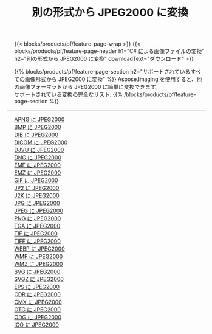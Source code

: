 ﻿---
title: 別の形式から JPEG2000 に変換 
weight: 3920
url: /ja/java/conversion/to/jpeg2000 
lang: ja
langdirlevel: 2
locales: zh-hans,ja,it,ru,de,es,fr,nl,id,lt,pl,pt,vi,tr,ko,zh-hant,ar,hi,th,sv,cs,uk,he
description: Aspose.Imaging を使用すると、別のフォーマットから JPEG2000 に簡単に変換できます
---

{{< blocks/products/pf/feature-page-wrap >}}
{{< blocks/products/pf/feature-page-header h1="C# による画像ファイルの変換" h2="別の形式から JPEG2000 に変換" downloadText="ダウンロード" >}}


{{% blocks/products/pf/feature-page-section  h2="サポートされているすべての画像形式から JPEG2000 に変換" %}}
Aspose.Imaging を使用すると、他の画像フォーマットから JPEG2000 に簡単に変換できます。
<br/>
サポートされている変換の完全なリスト:
{{% /blocks/products/pf/feature-page-section %}}
<div class="container-fluid productfamilypage bg-gray">
    <div class="convertypes bg-gray agp-content section">
        <div class="container">
		<hr style="margin-left:-20px;"/>
		<div class="row other-converters">
		    <div class='col-md-2 other-converter remove-lp remove-rp'><a href="/imaging/ja/java/conversion/apng-to-jpeg2000" >APNG に JPEG2000</a></div>
<div class='col-md-2 other-converter remove-lp remove-rp'><a href="/imaging/ja/java/conversion/bmp-to-jpeg2000" >BMP に JPEG2000</a></div>
<div class='col-md-2 other-converter remove-lp remove-rp'><a href="/imaging/ja/java/conversion/dib-to-jpeg2000" >DIB に JPEG2000</a></div>
<div class='col-md-2 other-converter remove-lp remove-rp'><a href="/imaging/ja/java/conversion/dicom-to-jpeg2000" >DICOM に JPEG2000</a></div>
<div class='col-md-2 other-converter remove-lp remove-rp'><a href="/imaging/ja/java/conversion/djvu-to-jpeg2000" >DJVU に JPEG2000</a></div>
<div class='col-md-2 other-converter remove-lp remove-rp'><a href="/imaging/ja/java/conversion/dng-to-jpeg2000" >DNG に JPEG2000</a></div>
<div class='col-md-2 other-converter remove-lp remove-rp'><a href="/imaging/ja/java/conversion/emf-to-jpeg2000" >EMF に JPEG2000</a></div>
<div class='col-md-2 other-converter remove-lp remove-rp'><a href="/imaging/ja/java/conversion/emz-to-jpeg2000" >EMZ に JPEG2000</a></div>
<div class='col-md-2 other-converter remove-lp remove-rp'><a href="/imaging/ja/java/conversion/gif-to-jpeg2000" >GIF に JPEG2000</a></div>
<div class='col-md-2 other-converter remove-lp remove-rp'><a href="/imaging/ja/java/conversion/jp2-to-jpeg2000" >JP2 に JPEG2000</a></div>
<div class='col-md-2 other-converter remove-lp remove-rp'><a href="/imaging/ja/java/conversion/j2k-to-jpeg2000" >J2K に JPEG2000</a></div>
<div class='col-md-2 other-converter remove-lp remove-rp'><a href="/imaging/ja/java/conversion/jpg-to-jpeg2000" >JPG に JPEG2000</a></div>
<div class='col-md-2 other-converter remove-lp remove-rp'><a href="/imaging/ja/java/conversion/jpeg-to-jpeg2000" >JPEG に JPEG2000</a></div>
<div class='col-md-2 other-converter remove-lp remove-rp'><a href="/imaging/ja/java/conversion/png-to-jpeg2000" >PNG に JPEG2000</a></div>
<div class='col-md-2 other-converter remove-lp remove-rp'><a href="/imaging/ja/java/conversion/tga-to-jpeg2000" >TGA に JPEG2000</a></div>
<div class='col-md-2 other-converter remove-lp remove-rp'><a href="/imaging/ja/java/conversion/tif-to-jpeg2000" >TIF に JPEG2000</a></div>
<div class='col-md-2 other-converter remove-lp remove-rp'><a href="/imaging/ja/java/conversion/tiff-to-jpeg2000" >TIFF に JPEG2000</a></div>
<div class='col-md-2 other-converter remove-lp remove-rp'><a href="/imaging/ja/java/conversion/webp-to-jpeg2000" >WEBP に JPEG2000</a></div>
<div class='col-md-2 other-converter remove-lp remove-rp'><a href="/imaging/ja/java/conversion/wmf-to-jpeg2000" >WMF に JPEG2000</a></div>
<div class='col-md-2 other-converter remove-lp remove-rp'><a href="/imaging/ja/java/conversion/wmz-to-jpeg2000" >WMZ に JPEG2000</a></div>
<div class='col-md-2 other-converter remove-lp remove-rp'><a href="/imaging/ja/java/conversion/svg-to-jpeg2000" >SVG に JPEG2000</a></div>
<div class='col-md-2 other-converter remove-lp remove-rp'><a href="/imaging/ja/java/conversion/svgz-to-jpeg2000" >SVGZ に JPEG2000</a></div>
<div class='col-md-2 other-converter remove-lp remove-rp'><a href="/imaging/ja/java/conversion/eps-to-jpeg2000" >EPS に JPEG2000</a></div>
<div class='col-md-2 other-converter remove-lp remove-rp'><a href="/imaging/ja/java/conversion/cdr-to-jpeg2000" >CDR に JPEG2000</a></div>
<div class='col-md-2 other-converter remove-lp remove-rp'><a href="/imaging/ja/java/conversion/cmx-to-jpeg2000" >CMX に JPEG2000</a></div>
<div class='col-md-2 other-converter remove-lp remove-rp'><a href="/imaging/ja/java/conversion/otg-to-jpeg2000" >OTG に JPEG2000</a></div>
<div class='col-md-2 other-converter remove-lp remove-rp'><a href="/imaging/ja/java/conversion/odg-to-jpeg2000" >ODG に JPEG2000</a></div>
<div class='col-md-2 other-converter remove-lp remove-rp'><a href="/imaging/ja/java/conversion/ico-to-jpeg2000" >ICO に JPEG2000</a></div>
                </div>
        </div>
    </div>
</div>
<br/>

